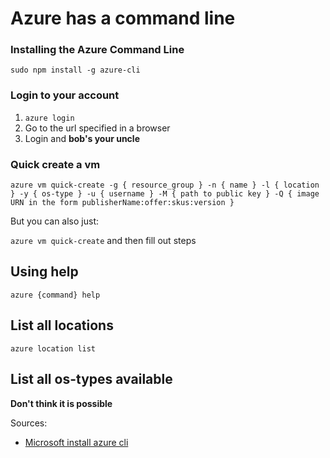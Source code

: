 # Azure has a command line

### Installing the Azure Command Line

`sudo npm install -g azure-cli`

### Login to your account

1. `azure login`
2. Go to the url specified in a browser
3. Login and **bob's your uncle**

### Quick create a vm

```
azure vm quick-create -g { resource_group } -n { name } -l { location } -y { os-type } -u { username } -M { path to public key } -Q { image URN in the form publisherName:offer:skus:version }
```

But you can also just:

`azure vm quick-create` and then fill out steps

## Using help

`azure {command} help`

## List all locations

`azure location list`

## List all os-types available

**Don't think it is possible**

Sources:

- [Microsoft install azure cli](https://azure.microsoft.com/en-us/documentation/articles/xplat-cli-install/)
